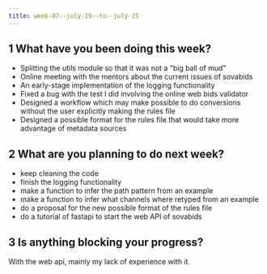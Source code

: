 ```yaml
---
title: week-07--july-19--to--july-25
---
```


## 1 What have you been doing this week?

- Splitting the utils module so that it was not a "big ball of mud"
- Online meeting with the mentors about the current issues of sovabids
- An early-stage implementation of the logging functionality
- Fixed a bug with the test I did involving the online web bids validator
- Designed a workflow which may make possible to do conversions without the user explicitly making the rules file
- Designed a possible format  for the rules file that would take more advantage of metadata sources

## 2 What are you planning to do next week?

- keep cleaning the code
- finish the logging functionality
- make a function to infer the path pattern from an example
- make a function to infer what channels where retyped from an example
- do a proposal for the new possible format of the rules file
- do a tutorial of fastapi to start the web API of sovabids

## 3 Is anything blocking your progress?

With the web api, mainly my lack of experience with it.
